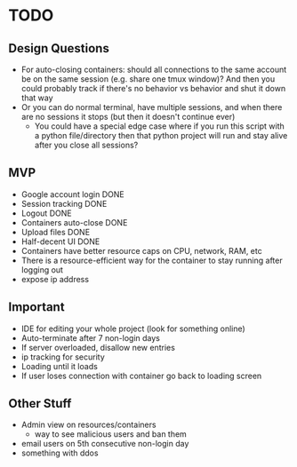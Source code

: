 # TODO

## Design Questions

- For auto-closing containers: should all connections to the same account be on the same session (e.g. share one tmux window)? And then you could probably track if there's no behavior vs behavior and shut it down that way
- Or you can do normal terminal, have multiple sessions, and when there are no sessions it stops (but then it doesn't continue ever)
    - You could have a special edge case where if you run this script with a python file/directory then that python project will run and stay alive after you close all sessions?

## MVP

- Google account login DONE
- Session tracking DONE
- Logout DONE
- Containers auto-close DONE
- Upload files DONE
- Half-decent UI DONE
- Containers have better resource caps on CPU, network, RAM, etc
- There is a resource-efficient way for the container to stay running after logging out
- expose ip address

## Important

- IDE for editing your whole project (look for something online)
- Auto-terminate after 7 non-login days
- If server overloaded, disallow new entries
- ip tracking for security
- Loading until it loads
- If user loses connection with container go back to loading screen

## Other Stuff

- Admin view on resources/containers
    - way to see malicious users and ban them
- email users on 5th consecutive non-login day
- something with ddos